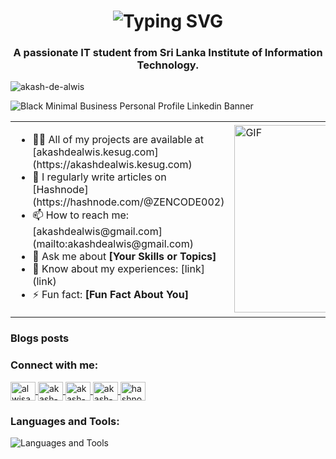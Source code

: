 <h1 align="center">
    <img src="https://readme-typing-svg.herokuapp.com/?font=Orbitron&size=35&color=FFFFFF&center=true&vCenter=true&width=500&height=70&duration=4000&lines=Hi+There+!;+I%27m+Akash+De+Alwis+!;" alt="Typing SVG"/>
</h1>

<h3 align="center">A passionate IT student from Sri Lanka Institute of Information Technology.</h3>

<p align="left">
    <img src="https://komarev.com/ghpvc/?username=akash-de-alwis&label=Profile%20views&color=0e75b6&style=flat" alt="akash-de-alwis"/>
</p>

![Black Minimal Business Personal Profile Linkedin Banner](https://github.com/user-attachments/assets/747b89a5-c3c7-4c78-a4a1-d6f0ba06e9c3)

<table>
  <tr>
    <td>
      <ul>
        <li>👨‍💻 All of my projects are available at [akashdealwis.kesug.com](https://akashdealwis.kesug.com)</li>
        <li>📝 I regularly write articles on [Hashnode](https://hashnode.com/@ZENCODE002)</li>
        <li>📫 How to reach me: [akashdealwis@gmail.com](mailto:akashdealwis@gmail.com)</li>
        <li>💬 Ask me about <strong>[Your Skills or Topics]</strong></li>
        <li>📄 Know about my experiences: [link](link)</li>
        <li>⚡ Fun fact: <strong>[Fun Fact About You]</strong></li>
      </ul>
    </td>
    <td>
      <img src="https://pixeljoint.com/files/icons/full/4004_simu_part.gif" alt="GIF" width="300px"/>
    </td>
  </tr>
</table>

### Blogs posts
<!-- BLOG-POST-LIST:START -->
<!-- BLOG-POST-LIST:END -->

<h3 align="left">Connect with me:</h3>
<p align="left">
    <a href="https://twitter.com/alwisakash002" target="_blank">
        <img align="center" src="https://raw.githubusercontent.com/rahuldkjain/github-profile-readme-generator/master/src/images/icons/Social/twitter.svg" alt="alwisakash002" height="30" width="40"/>
    </a>
    <a href="https://linkedin.com/in/akash-de-alwis" target="_blank">
        <img align="center" src="https://raw.githubusercontent.com/rahuldkjain/github-profile-readme-generator/master/src/images/icons/Social/linked-in-alt.svg" alt="akash-de-alwis" height="30" width="40"/>
    </a>
    <a href="https://fb.com/akash-de-alwis" target="_blank">
        <img align="center" src="https://raw.githubusercontent.com/rahuldkjain/github-profile-readme-generator/master/src/images/icons/Social/facebook.svg" alt="akash-de-alwis" height="30" width="40"/>
    </a>
    <a href="https://instagram.com/akash-de-alwis" target="_blank">
        <img align="center" src="https://raw.githubusercontent.com/rahuldkjain/github-profile-readme-generator/master/src/images/icons/Social/instagram.svg" alt="akash-de-alwis" height="30" width="40"/>
    </a>
    <a href="https://hashnode.com/@zencode002" target="_blank">
        <img align="center" src="https://raw.githubusercontent.com/rahuldkjain/github-profile-readme-generator/master/src/images/icons/Social/rss.svg" alt="hashnode" height="30" width="40"/>
    </a>
</p>

<h3 align="left">Languages and Tools:</h3>
<img src="https://skillicons.dev/icons?i=react,bootstrap,html,css,vscode,github,kotlin,figma,git,r,nodejs,javascript,mongodb,c,cpp,java,mysql,express" alt="Languages and Tools"/>

